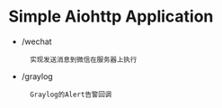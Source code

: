 # Simple Aiohttp Application

- /wechat

        实现发送消息到微信在服务器上执行
        
- /graylog

        Graylog的Alert告警回调
